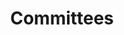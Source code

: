 ---
layout: committees
title: Committees
desc: For administrative purposes
image: /assets/img/home.jpg
category: Members
committees:
  - name: "Executive"
    desc: "The elected officers of this club are the president, vice president, secretary, and treasurer. These are the only elected positions. Each individual officer role is described in the constitution."
    contact: "mailto:exec@vpicaveclub.org"
    members:
      - name: "Emilie Hollingsworth"
        role: "President"
        img: /assets/img/committees/hollingsworth.jpg
        contact: mailto:president@vpicaveclub.org
      - name: "Chad Casella"
        role: "Vice President"
        img: /assets/img/committees/casella.jpg
        contact: mailto:vp@vpicaveclub.org
      - name: "Meredith Blanco"
        role: "Treasurer"
        img: /assets/img/committees/blanco.jpg
        contact: mailto:treasurer@vpicaveclub.org
      - name: "Jay Hedeman"
        role: "Secretary"
        img: /assets/img/committees/hedeman.jpg
        contact: mailto:secretary@vpicaveclub.org
  - name: "Safety and Techniques"
    desc: "This is the club’s most important committee. It is responsible for communicating current safe caving practices to the members, handling reports of unsafe caving practices, and maintaining club equipment used for cave rescue. Members are good people to talk to about anything related to caving. Membership is automatically extended to present and past vice presidents."
    contact: "mailto:safety@vpicaveclub.org"
    members:
      - name: "Daniel Crowder"
        img: /assets/img/committees/crowder.jpg
  - name: "Conservation"
    desc: "This committee keeps us informed of local conservation issues, organizes cave and sinkhole clean-ups, and encourages us to cave with conservation in mind."
    contact: "mailto:conservation@vpicaveclub.org"
    members:
      - name: "John Fruhauf"
        img: /assets/img/committees/fruhauf.jpg
      - name: "Vincent Snell"
        img: /assets/img/committees/snell.jpg
  - name: "Banquet"
    desc: "This committee is responsible for organizing our annual awards banquet. This includes finding a place to hold the banquet, arranging for the meal, mailing invitations, decorating the dining area, lining up a program, and many other duties."
    contact: "mailto:banquet@vpicaveclub.org"
    members:
      - name: "TBD"
  - name: "Webmaster"
    desc: "This committee deals with the techical side of the club. They deal with the website, help with banquet payment, and more."
    contact: "mailto:webmaster@vpicaveclub.org"
    members:
      - name: "Christopher Cerne"
        img: /assets/img/committees/cerne.jpg
  - name: "Publicity"
    desc: "This committee helps get the word about our club out around campus. This includes organizing special events, creating and distributing fliers and table tents, and anything else which announces our club so interested students can find us."
    contact: "mailto:publicity@vpicaveclub.org"
    members:
      - name: "Madeleine Pels"
        img: /assets/img/committees/pels.jpg
  - name: "Projects and Programs"
    desc: "This committee is responsible for finding and arranging programs and presentations at meetings. If you have a program and want to show it to the club, or if you have some ideas but want to talk it out, please contact the committee chairperson."
    contact: "mailto:program@vpicaveclub.org"
    members:
      - name: "Jay Hedeman"
        img: /assets/img/committees/hedeman.jpg
  - name: "Supplies"
    desc: "This is basically the club store. For specific gear requests, pricing info, or any other info about the store, please contact the committee chairperson."
    contact: "mailto:supplies@vpicaveclub.org"
    members:
      - name: "Eric Steinberg"
        img: /assets/img/committees/steinberg.jpg
  - name: "Club Publication"
    desc: "This committee produces The Tech Troglodyte at the end of spring semester. Please feel free to send articles, artwork, photos, cartoons, or anything else you feel is appropriate for the Trog. Please check with the editor before spending lots of time on a questionable project!"
    contact: "mailto:editor@vpicaveclub.org"
    members:
      - name: "Eric Hahn"
        img: /assets/img/committees/hahn.jpg
      - name: "Ariel Carter"
        img: /assets/img/committees/carter.jpg
  - name: "Equipment"
    desc: "This committee keeps track of, maintains, and repairs club equipment (helmets, lights, etc.)."
    contact: "mailto:equipment@vpicaveclub.org"
    members:
      - name: "Eric Steinberg"
        img: /assets/img/committees/steinberg.jpg
---